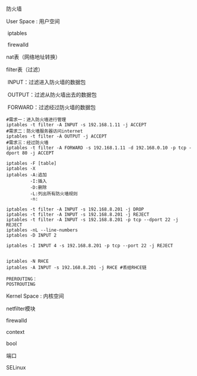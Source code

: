 防火墙







User Space : 用户空间

​	iptables 

​	firewalld 

nat表（网络地址转换）

filter表（过滤）

​	INPUT：过滤进入防火墙的数据包

​	OUTPUT：过滤从防火墙出去的数据包

​	FORWARD：过滤经过防火墙的数据包

```shell
#需求一：进入防火墙进行管理
iptables -t filter -A INPUT -s 192.168.1.11 -j ACCEPT
#需求二：防火墙服务器访问internet
iptables -t filter -A OUTPUT -j ACCEPT
#需求三：经过防火墙
iptables -t filter -A FORWARD -s 192.168.1.11 -d 192.168.0.10 -p tcp -dport 80 -j ACCEPT

```



```shell
iptables -F [table]
iptables -X
iptables -A:追加
		 -I:插入
		 -D:删除
		 -L:列出所有防火墙规则
		 -n:
```



```shell
iptables -t filter -A INPUT -s 192.168.8.201 -j DROP
iptables -t filter -A INPUT -s 192.168.8.201 -j REJECT
iptables -t filter -A INPUT -s 192.168.8.201 -p tcp --dport 22 -j REJECT
iptables -nL --line-numbers
iptables -D INPUT 2

iptables -I INPUT 4 -s 192.168.8.201 -p tcp --port 22 -j REJECT


iptables -N RHCE
iptables -A INPUT -s 192.168.8.201 -j RHCE #丢给RHCE链

```



```shell
PREROUTING：
POSTROUTING
```





Kernel Space : 内核空间

netfilter模块





firewalld





context

bool

端口









SELinux